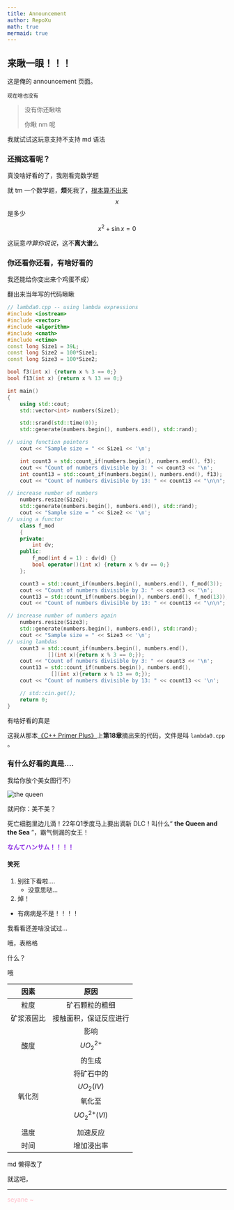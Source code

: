 ```yaml
---
title: Announcement
author: RepoXu
math: true
mermaid: true
---
```


## 来瞅一眼！！！

这是俺的 announcement 页面。

`现在啥也没有`

> 没有你还瞅啥
>
> 你瞅 nm 呢

我就试试这玩意支持不支持 md 语法

### 还搁这看呢？

真没啥好看的了，我刚看完数学题

就 tm 一个数学题，**烦**死我了，<u>根本算不出来</u> $$ x $$ 是多少

$$ x^2 + \sin x = 0 $$

这玩意*咋算你说说*，这不**离大谱**么

### 你还看你还看，有啥好看的

我还能给你变出来个鸡蛋不成）

翻出来当年写的代码瞅瞅

```c++
// lambda0.cpp -- using lambda expressions
#include <iostream>
#include <vector>
#include <algorithm>
#include <cmath>
#include <ctime>
const long Size1 = 39L;
const long Size2 = 100*Size1;
const long Size3 = 100*Size2;

bool f3(int x) {return x % 3 == 0;}
bool f13(int x) {return x % 13 == 0;}

int main()
{
    using std::cout;
    std::vector<int> numbers(Size1);

    std::srand(std::time(0));
    std::generate(numbers.begin(), numbers.end(), std::rand);

// using function pointers
    cout << "Sample size = " << Size1 << '\n';

    int count3 = std::count_if(numbers.begin(), numbers.end(), f3);
    cout << "Count of numbers divisible by 3: " << count3 << '\n';
    int count13 = std::count_if(numbers.begin(), numbers.end(), f13);
    cout << "Count of numbers divisible by 13: " << count13 << "\n\n";

// increase number of numbers
    numbers.resize(Size2);
    std::generate(numbers.begin(), numbers.end(), std::rand);
    cout << "Sample size = " << Size2 << '\n';
// using a functor
    class f_mod
    {
    private:
        int dv;
    public:
        f_mod(int d = 1) : dv(d) {}
        bool operator()(int x) {return x % dv == 0;}
    };

    count3 = std::count_if(numbers.begin(), numbers.end(), f_mod(3));
    cout << "Count of numbers divisible by 3: " << count3 << '\n';
    count13 = std::count_if(numbers.begin(), numbers.end(), f_mod(13));
    cout << "Count of numbers divisible by 13: " << count13 << "\n\n";

// increase number of numbers again
    numbers.resize(Size3);
    std::generate(numbers.begin(), numbers.end(), std::rand);
    cout << "Sample size = " << Size3 << '\n';
// using lambdas
    count3 = std::count_if(numbers.begin(), numbers.end(),
             [](int x){return x % 3 == 0;});
    cout << "Count of numbers divisible by 3: " << count3 << '\n';
    count13 = std::count_if(numbers.begin(), numbers.end(),
              [](int x){return x % 13 == 0;});
    cout << "Count of numbers divisible by 13: " << count13 << '\n';

    // std::cin.get();
    return 0;
}
```

有啥好看的真是

这我从那本<u>《C++ Primer Plus》</u>上**第18章**摘出来的代码，文件是叫 `lambda0.cpp` 。

### 有什么好看的真是....

我给你放个美女图行不）

![the queen](https://cdn.akamai.steamstatic.com/steam/apps/1580050/ss_a7a0a8ee0861b02cd6d6fa7721a5ee3fe3a386e5.jpg)

就问你：美不美？

死亡细胞里边儿滴！22年Q1季度马上要出滴新 DLC！叫什么“ **the Queen and the Sea** ”，霸气侧漏的女王！

<div style="color:blueviolet">
	<b>なんてハンサム！！！！</b>
</div>

#### 笑死

1. 别往下看啦....
   + 没意思哒...
2. 焯！

+ 有病病是不是！！！！

我看看还差啥没试过...

哦，表格格

什么？

哦

|    因素    |                         原因                         |
| :--------: | :--------------------------------------------------: |
|    粒度    |                    矿石颗粒的粗细                    |
| 矿浆液固比 |                接触面积，保证反应进行                |
|    酸度    |             影响 $$ UO_2^{2+} $$ 的生成              |
|   氧化剂   | 将矿石中的 $$ UO_2(IV) $$ 氧化至 $$ UO_2^{2+}(VI) $$ |
|    温度    |                       加速反应                       |
|    时间    |                      增加浸出率                      |

md 懒得改了

就这吧，

---

<div style="color:pink"> seyane ~ </div>
